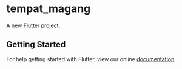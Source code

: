 # tempat_magang

A new Flutter project.

## Getting Started

For help getting started with Flutter, view our online
[documentation](https://flutter.io/).
